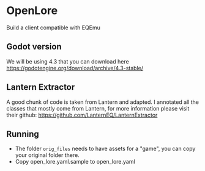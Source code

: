 # OpenLore

Build a client compatible with EQEmu

## Godot version

We will be using 4.3 that you can download here
https://godotengine.org/download/archive/4.3-stable/

## Lantern Extractor

A good chunk of code is taken from Lantern and adapted. I annotated all the classes that mostly come from Lantern, for
more information please visit their github: https://github.com/LanternEQ/LanternExtractor

## Running

- The folder `orig_files` needs to have assets for a "game", you can copy your original folder there.
- Copy open_lore.yaml.sample to open_lore.yaml